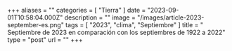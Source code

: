 +++
aliases = ""
categories = [ "Tierra" ]
date = "2023-09-01T10:58:04.000Z"
description = ""
image = "/images/article-2023-september-es.png"
tags = [ "2023", "clima", "Septiembre" ]
title = " Septiembre de 2023 en comparación con los septiembres de 1922 a 2022"
type = "post"
url = ""
+++


